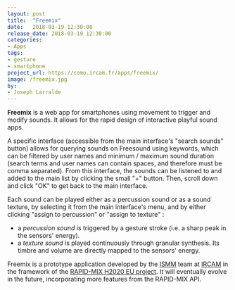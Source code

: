 ```yaml
---
layout: post
title:  "Freemix"
date:   2018-03-19 12:30:00
release_date: 2018-03-19 12:30:00
categories: 
- Apps
tags: 
- gesture
- smartphone
project_url: https://como.ircam.fr/apps/freemix/
image: /freemix.jpg
by: 
- Joseph Larralde
---
```


**Freemix** is a web app for smartphones using movement to trigger and modify sounds.
It allows for the rapid design of interactive playful sound apps.

A specific interface (accessible from the main interface's "search sounds" button) allows for querying sounds on Freesound using keywords, which can be filtered by user names and minimum / maximum sound duration (search terms and user names can contain spaces, and therefore must be comma separated). From this interface, the sounds can be listened to and added to the main list by clicking the small "+" button. Then, scroll down and click "OK" to get back to the main interface.

Each sound can be played either as a percussion sound or as a sound texture, by selecting it from the main interface's menu, and by either clicking "assign to percussion" or "assign to texture" :
 * a *percussion sound* is triggered by a gesture stroke (i.e. a sharp peak in the sensors' energy).
 * a *texture sound* is played continuously through granular synthesis. Its timbre and volume are directly mapped to the sensors' energy.

Freemix is a prototype application developed by the [ISMM](http://ismm.ircam.fr/) team at [IRCAM](https://www.ircam.fr/) in the framework of the [RAPID-MIX H2020 EU project](http://rapidmix.goldsmithsdigital.com/). It will eventually evolve in the future, incorporating more features from the RAPID-MIX API.
